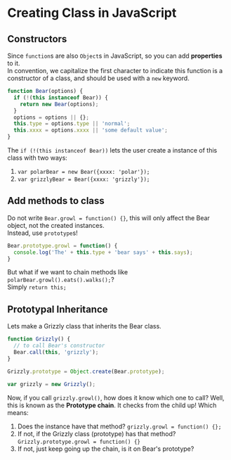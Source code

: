 # Creating Class in JavaScript

## Constructors

Since `function`s are also `Object`s in JavaScript, so you can add **properties** to it.  
In convention, we capitalize the first character to indicate this function is a 
constructor of a class, and should be used with a `new` keyword.

```javascript
function Bear(options) {
  if (!(this instanceof Bear)) {
    return new Bear(options);
  }
  options = options || {};
  this.type = options.type || 'normal';
  this.xxxx = options.xxxx || 'some default value';
}
```

The `if (!(this instanceof Bear))` lets the user create a instance of this class with two ways:
1. `var polarBear = new Bear({xxxx: 'polar'});`
1. `var grizzlyBear = Bear({xxxx: 'grizzly'});`

## Add methods to class

Do not write `Bear.growl = function() {}`, this will only affect the Bear object, not the created instances.  
Instead, use `prototype`s!

```javascript
Bear.prototype.growl = function() {
  console.log('The' + this.type + 'bear says' + this.says);
}
```

But what if we want to chain methods like `polarBear.growl().eats().walks();`?  
Simply `return this;`

## Prototypal Inheritance

Lets make a Grizzly class that inherits the Bear class.

```javascript
function Grizzly() {
  // to call Bear's constructor
  Bear.call(this, 'grizzly');
}

Grizzly.prototype = Object.create(Bear.prototype);

var grizzly = new Grizzly();
```

Now, if you call `grizzly.growl()`, how does it know which one to call?
Well, this is known as the **Prototype chain**.
It checks from the child up! Which means:

1. Does the instance have that method? `grizzly.growl = function() {};`
1. If not, if the Grizzly class (prototype) has that method? `Grizzly.prototype.growl = function() {}`
1. If not, just keep going up the chain, is it on Bear's prototype?


